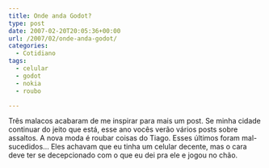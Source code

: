 ```yaml
---
title: Onde anda Godot?
type: post
date: 2007-02-20T20:05:36+00:00
url: /2007/02/onde-anda-godot/
categories:
  - Cotidiano
tags:
  - celular
  - godot
  - nokia
  - roubo

---
```

Três malacos acabaram de me inspirar para mais um post. Se minha cidade continuar do jeito que está, esse ano vocês verão vários posts sobre assaltos. A nova moda é roubar coisas do Tiago. Esses últimos foram mal-sucedidos… Eles achavam que eu tinha um celular decente, mas o cara deve ter se decepcionado com o que eu dei pra ele e jogou no chão.

